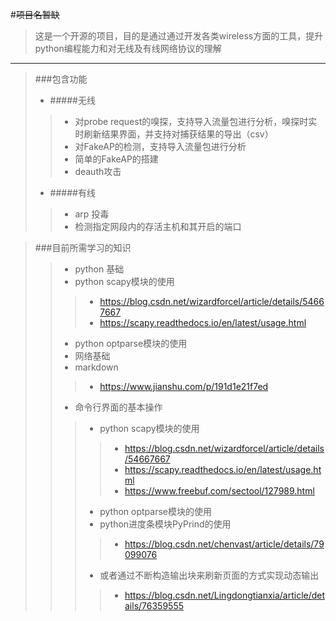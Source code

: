 #~~项目名暂缺~~
>这是一个开源的项目，目的是通过通过开发各类wireless方面的工具，提升python编程能力和对无线及有线网络协议的理解
***
>###包含功能
>- #####无线
>> - 对probe request的嗅探，支持导入流量包进行分析，嗅探时实时刷新结果界面，并支持对捕获结果的导出（csv）
>>- 对FakeAP的检测，支持导入流量包进行分析
>>- 简单的FakeAP的搭建
>>- deauth攻击
>- #####有线
>>- arp 投毒
>>- 检测指定网段内的存活主机和其开启的端口

>###目前所需学习的知识
>>- python 基础
>>- python scapy模块的使用
>>>- https://blog.csdn.net/wizardforcel/article/details/54667667
>>>- https://scapy.readthedocs.io/en/latest/usage.html
>>- python optparse模块的使用
>>- 网络基础
>>- markdown
>>>- https://www.jianshu.com/p/191d1e21f7ed
>>- 命令行界面的基本操作
>>>- python scapy模块的使用
>>>>- https://blog.csdn.net/wizardforcel/article/details/54667667
>>>>- https://scapy.readthedocs.io/en/latest/usage.html
>>>>- https://www.freebuf.com/sectool/127989.html
>>>- python optparse模块的使用
>>>- python进度条模块PyPrind的使用
>>>>- https://blog.csdn.net/chenvast/article/details/79099076
>>>- 或者通过不断构造输出块来刷新页面的方式实现动态输出
>>>>- https://blog.csdn.net/Lingdongtianxia/article/details/76359555